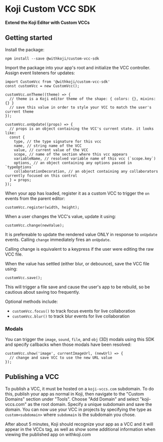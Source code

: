 # Koji Custom VCC SDK
**Extend the Koji Editor with Custom VCCs**

## Getting started

Install the package:
```
npm install --save @withkoji/custom-vcc-sdk
```

Import the package into your app's root and initialize the VCC controller. Assign event listeners for updates:
```
import CustomVcc from '@withkoji/custom-vcc-sdk'
const customVcc = new CustomVcc();

customVcc.onTheme((theme) => {
  // theme is a Koji editor theme of the shape: { colors: {}, mixins: {} }
  // save this value in order to style your VCC to match the user's current theme
});

customVcc.onUpdate((props) => {
  // props is an object containing the VCC's current state. it looks like:
  const {
    type, // the type signature for this vcc
    name, // string name of the VCC
    value, // current value of the VCC
    scope, // name of the section where this vcc appears
    variableName, // resolved variable name of this vcc (`scope.key`)
    options, // an object containing any options passed in `typeOptions`
    collaborationDecoration, // an object containing any collaborators currently focused on this control
  } = props;
});
```

When your app has loaded, register it as a custom VCC to trigger the `on` events from the parent editor:
```
customVcc.register(width, height);
```

When a user changes the VCC's value, update it using:
```
customVcc.change(newValue);
```

It is prefereable to update the rendered value ONLY in response to `onUpdate` events. Calling `change` immediately fires an `onUpdate`.

Calling change is equivalent to a keypress if the user were editing the raw VCC file.

When the value has settled (either blur, or debounce), save the VCC file using:
```
customVcc.save();
```

This will trigger a file save and cause the user's app to be rebuild, so be cautious about saving too frequently.

Optional methods include:
- `customVcc.focus()` to track focus events for live collaboration
- `customVcc.blur()` to track blur events for live collaboration

### Modals

You can trigger the `image`, `sound`, `file`, and `obj` (3D) modals using this SDK and specify callbacks when those modals have been resolved:

```
customVcc.show('image', currentImageUrl, (newUrl) => {
  // change and save VCC to use the new URL value
});
```

## Publishing a VCC

To publish a VCC, it must be hosted on a `koji-vccs.com` subdomain. To do this, publish your app as normal in Koji, then navigate to the "Custom Domains" section under "Tools". Choose "Add Domain" and select "koji-vccs.com" as the root domain. Specify a unique subdomain and save the domain. You can now use your VCC in projects by specifying the type as `custom<subdomain>` where `subdomain` is the subdomain you chose.

After about 5 minutes, Koji should recognize your app as a VCC and it will appear in the VCCs tag, as well as show some additional information when viewing the published app on withkoji.com
